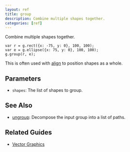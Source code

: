 ```yaml
---
layout: ref
title: group
description: Combine multiple shapes together.
categories: [ref]
---
```

Combine multiple shapes together.

    var r = g.rect({x: -75, y: 0}, 100, 100);
    var e = g.ellipse({x: 75, y: 0}, 100, 100);
    g.group(r, e);

This is often used with [align](/ref/align.html) to position shapes as a whole.

## Parameters
- `shapes`: The list of shapes to group.

## See Also
- [ungroup](/ref/ungroup.html): Decompose the input group into a list of paths.

## Related Guides
- [Vector Graphics](/guide/vector.html)
